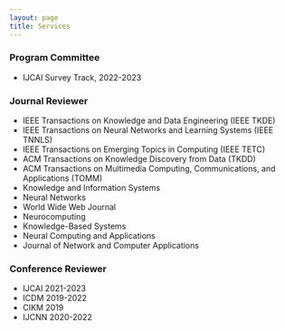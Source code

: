 ```yaml
---
layout: page
title: Services
---
```


### Program Committee
* IJCAI Survey Track, 2022-2023

### Journal Reviewer
* IEEE Transactions on Knowledge and Data Engineering (IEEE TKDE)
* IEEE Transactions on Neural Networks and Learning Systems (IEEE TNNLS)
* IEEE Transactions on Emerging Topics in Computing (IEEE TETC)
* ACM Transactions on Knowledge Discovery from Data (TKDD)
* ACM Transactions on Multimedia Computing, Communications, and Applications (TOMM)
* Knowledge and Information Systems
* Neural Networks
* World Wide Web Journal
* Neurocomputing
* Knowledge-Based Systems
* Neural Computing and Applications
* Journal of Network and Computer Applications

### Conference Reviewer
* IJCAI 2021-2023
* ICDM 2019-2022
* CIKM 2019
* IJCNN 2020-2022
